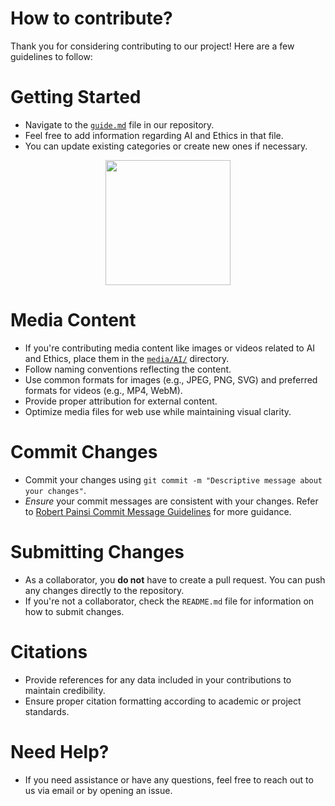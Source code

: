 # How to contribute?
Thank you for considering contributing to our project! Here are a few guidelines to follow:

# Getting Started
- Navigate to the [`guide.md`](./guide.md) file in our repository.
- Feel free to add information regarding AI and Ethics in that file.
- You can update existing categories or create new ones if necessary.
  
<p align="center">
  <img width="200" src="media/contribution.jpg" alt="">
</p>

# Media Content
- If you're contributing media content like images or videos related to AI and Ethics, place them in the [`media/AI/`](.media/AI/) directory.
- Follow naming conventions reflecting the content.
- Use common formats for images (e.g., JPEG, PNG, SVG) and preferred formats for videos (e.g., MP4, WebM).
- Provide proper attribution for external content.
- Optimize media files for web use while maintaining visual clarity.

# Commit Changes 
- Commit your changes using `git commit -m "Descriptive message about your changes"`.
- *Ensure* your commit messages are consistent with your changes. Refer to [Robert Painsi Commit Message Guidelines](https://gist.github.com/robertpainsi/b632364184e70900af4ab688decf6f53) for more guidance.

# Submitting Changes
- As a collaborator, you **do not** have to create a pull request. You can push any changes directly to the repository.
- If you're not a collaborator, check the `README.md` file for information on how to submit changes.

# Citations 
- Provide references for any data included in your contributions to maintain credibility.
- Ensure proper citation formatting according to academic or project standards.

# Need Help?
- If you need assistance or have any questions, feel free to reach out to us via email or by opening an issue.

